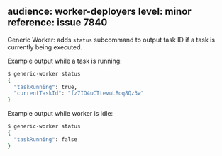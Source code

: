 audience: worker-deployers
level: minor
reference: issue 7840
---
Generic Worker: adds `status` subcommand to output task ID if a task is currently being executed.

Example output while a task is running:

```bash
$ generic-worker status
{
  "taskRunning": true,
  "currentTaskId": "fz7IO4uCTtevuLBoq8Qz3w"
}
```

Example output while worker is idle:

```bash
$ generic-worker status
{
  "taskRunning": false
}
```
